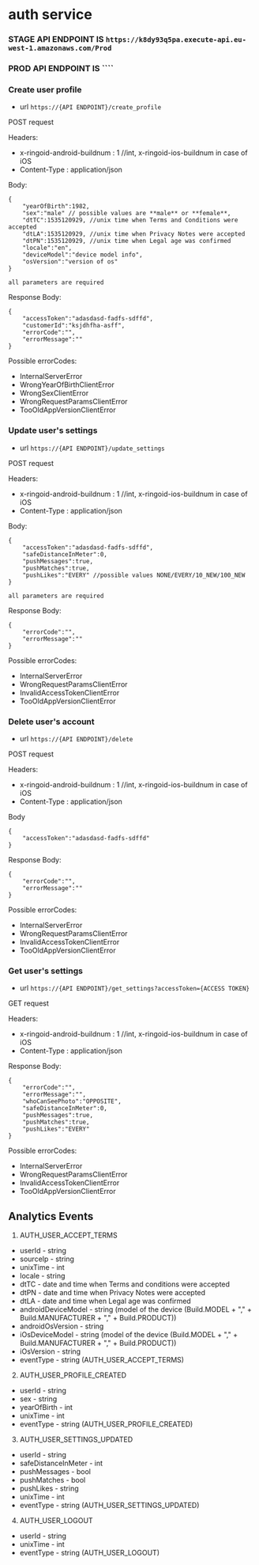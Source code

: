 # auth service

### STAGE API ENDPOINT IS ``https://k8dy93q5pa.execute-api.eu-west-1.amazonaws.com/Prod``
### PROD API ENDPOINT IS ````


### Create user profile

* url ``https://{API ENDPOINT}/create_profile``

POST request

Headers:

* x-ringoid-android-buildnum : 1       //int, x-ringoid-ios-buildnum in case of iOS
* Content-Type : application/json

Body:

    {
        "yearOfBirth":1982,
        "sex":"male" // possible values are **male** or **female**,
        "dtTC":1535120929, //unix time when Terms and Conditions were accepted
        "dtLA":1535120929, //unix time when Privacy Notes were accepted
        "dtPN":1535120929, //unix time when Legal age was confirmed
        "locale":"en",
        "deviceModel":"device model info",
        "osVersion":"version of os"
    }
    
    all parameters are required
    
 Response Body:
 
    {
        "accessToken":"adasdasd-fadfs-sdffd",
        "customerId":"ksjdhfha-asff",
        "errorCode":"",
        "errorMessage":""
    }
    
Possible errorCodes:

* InternalServerError
* WrongYearOfBirthClientError
* WrongSexClientError
* WrongRequestParamsClientError
* TooOldAppVersionClientError

### Update user's settings

* url ``https://{API ENDPOINT}/update_settings``

POST request

Headers:

* x-ringoid-android-buildnum : 1       //int, x-ringoid-ios-buildnum in case of iOS
* Content-Type : application/json

Body:

    {
        "accessToken":"adasdasd-fadfs-sdffd",
        "safeDistanceInMeter":0,
        "pushMessages":true,
        "pushMatches":true,
        "pushLikes":"EVERY" //possible values NONE/EVERY/10_NEW/100_NEW 
    }
    
    all parameters are required
    
 Response Body:
 
    {
        "errorCode":"",
        "errorMessage":""
    }
    
Possible errorCodes:

* InternalServerError
* WrongRequestParamsClientError
* InvalidAccessTokenClientError
* TooOldAppVersionClientError

### Delete user's account

* url ``https://{API ENDPOINT}/delete``

POST request

Headers:

* x-ringoid-android-buildnum : 1       //int, x-ringoid-ios-buildnum in case of iOS
* Content-Type : application/json

Body

    {
        "accessToken":"adasdasd-fadfs-sdffd"
    }

    
 Response Body:
 
    {
        "errorCode":"",
        "errorMessage":""
    }
    
Possible errorCodes:

* InternalServerError
* WrongRequestParamsClientError
* InvalidAccessTokenClientError
* TooOldAppVersionClientError

### Get user's settings

* url ``https://{API ENDPOINT}/get_settings?accessToken={ACCESS TOKEN}``

GET request

Headers:

* x-ringoid-android-buildnum : 1       //int, x-ringoid-ios-buildnum in case of iOS
* Content-Type : application/json

 Response Body:
 
    {
        "errorCode":"",
        "errorMessage":"",
        "whoCanSeePhoto":"OPPOSITE", 
        "safeDistanceInMeter":0,
        "pushMessages":true,
        "pushMatches":true,
        "pushLikes":"EVERY"
    }
    
Possible errorCodes:

* InternalServerError
* WrongRequestParamsClientError
* InvalidAccessTokenClientError
* TooOldAppVersionClientError

## Analytics Events

1. AUTH_USER_ACCEPT_TERMS

* userId - string
* sourceIp - string
* unixTime - int
* locale - string
* dtTC - date and time when Terms and conditions were accepted
* dtPN - date and time when Privacy Notes were accepted
* dtLA - date and time when Legal age was confirmed
* androidDeviceModel - string (model of the device (Build.MODEL + "," + Build.MANUFACTURER + "," + Build.PRODUCT))
* androidOsVersion - string
* iOsDeviceModel - string (model of the device (Build.MODEL + "," + Build.MANUFACTURER + "," + Build.PRODUCT))
* iOsVersion - string
* eventType - string (AUTH_USER_ACCEPT_TERMS)


2. AUTH_USER_PROFILE_CREATED

* userId - string
* sex - string
* yearOfBirth - int
* unixTime - int
* eventType - string (AUTH_USER_PROFILE_CREATED)

3. AUTH_USER_SETTINGS_UPDATED

* userId - string
* safeDistanceInMeter - int
* pushMessages - bool
* pushMatches - bool
* pushLikes - string
* unixTime - int
* eventType - string (AUTH_USER_SETTINGS_UPDATED)

4. AUTH_USER_LOGOUT

* userId - string
* unixTime - int
* eventType - string (AUTH_USER_LOGOUT)

